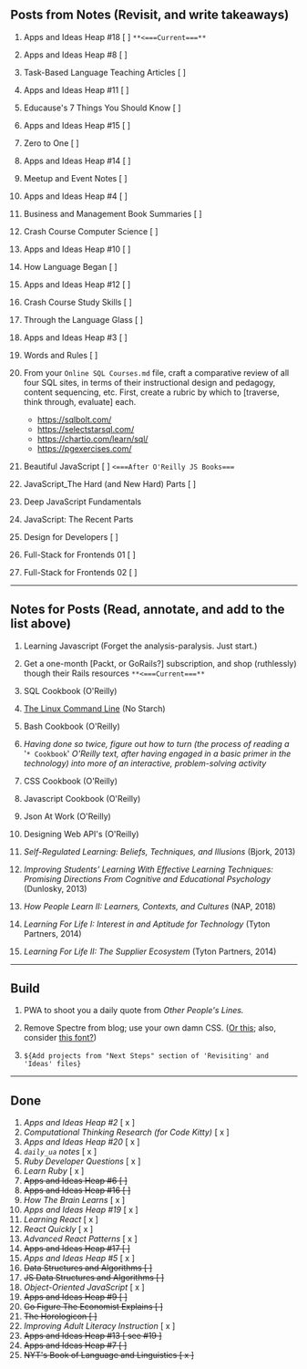 ## Posts from Notes (Revisit, and write takeaways)

1. Apps and Ideas Heap #18 [ ] `**<===Current===**`

1. Apps and Ideas Heap #8 [ ]

1. Task-Based Language Teaching Articles [ ]

1. Apps and Ideas Heap #11 [ ]

1. Educause's 7 Things You Should Know [ ]

1. Apps and Ideas Heap #15 [ ]

1. Zero to One [ ]

1. Apps and Ideas Heap #14 [ ]

1. Meetup and Event Notes [ ]

1. Apps and Ideas Heap #4 [ ]

1. Business and Management Book Summaries [ ]

1. Crash Course Computer Science [ ]

1. Apps and Ideas Heap #10 [ ]

1. How Language Began [ ]

1. Apps and Ideas Heap #12 [ ]

1. Crash Course Study Skills [ ]

1. Through the Language Glass [ ]

1. Apps and Ideas Heap #3 [ ]

1. Words and Rules [ ]

1. From your `Online SQL Courses.md` file, craft a comparative review of all four SQL sites, in terms of their instructional design and pedagogy, content sequencing, etc. First, create a rubric by which to [traverse, think through, evaluate] each.
   - https://sqlbolt.com/
   - https://selectstarsql.com/
   - https://chartio.com/learn/sql/
   - https://pgexercises.com/

1. Beautiful JavaScript [ ] `<===After O'Reilly JS Books===`
1. JavaScript_The Hard (and New Hard) Parts [ ]
1. Deep JavaScript Fundamentals
1. JavaScript: The Recent Parts

1. Design for Developers [ ]

1. Full-Stack for Frontends 01 [ ] 
1. Full-Stack for Frontends 02 [ ]

---

## Notes for Posts (Read, annotate, and add to the list above)

1. Learning Javascript (Forget the analysis-paralysis. Just start.)

1. Get a one-month [Packt, or GoRails?] subscription, and shop (ruthlessly) though their Rails resources  `**<===Current===**`

1. SQL Cookbook (O'Reilly)

1. [The Linux Command Line](http://linuxcommand.org/tlcl.php) (No Starch) 

1. Bash Cookbook (O'Reilly)

1. _Having done so twice, figure out how to turn (the process of reading a_ '`* Cookbook`' _O'Reilly text, after having engaged in a basic primer in the technology) into more of an interactive, problem-solving activity_

1. CSS Cookbook (O'Reilly)

1. Javascript Cookbook (O'Reilly)

1. Json At Work (O'Reilly)

1. Designing Web API's (O'Reilly)

1. _Self-Regulated Learning: Beliefs, Techniques, and Illusions_ (Bjork, 2013)

1. _Improving Students’ Learning With Effective Learning Techniques: Promising Directions From Cognitive and Educational Psychology_ (Dunlosky, 2013)

1. _How People Learn II: Learners, Contexts, and Cultures_ (NAP, 2018)

1. _Learning For Life I: Interest in and Aptitude for Technology_ (Tyton Partners, 2014)

1. _Learning For Life II: The Supplier Ecosystem_ (Tyton Partners, 2014)

---

## Build

1. PWA to shoot you a daily quote from _Other People's Lines._

1. Remove Spectre from blog; use your own damn CSS. ([Or this](https://github.com/dbohdan/classless-css); also, consider [this font?](https://public-sans.digital.gov/))

1. `${Add projects from "Next Steps" section of 'Revisiting' and 'Ideas' files}`

---

## Done
1. _Apps and Ideas Heap #2_ [ x ]
1. _Computational Thinking Research (for Code Kitty)_ [ x ]
1. _Apps and Ideas Heap #20_ [ x ]
1. _`daily_ua` notes_ [ x ]
1. _Ruby Developer Questions_ [ x ]
1. _Learn Ruby_ [ x ]
1. ~~Apps and Ideas Heap #6 [ ]~~
1. ~~Apps and Ideas Heap #16 [ ]~~
1. _How The Brain Learns_ [ x ]
1. _Apps and Ideas Heap #19_ [ x ]
1. _Learning React_ [ x ]
1. _React Quickly_ [ x ]
1. _Advanced React Patterns_ [ x ]
1. ~~Apps and Ideas Heap #17 [ ]~~
1. _Apps and Ideas Heap #5_ [ x ]
1. ~~Data Structures and Algorithms [ ]~~
1. ~~JS Data Structures and Algorithms [ ]~~
1. _Object-Oriented JavaScript_ [ x ]
1. ~~Apps and Ideas Heap #9 [ ]~~
1. ~~Go Figure The Economist Explains [ ]~~
1. ~~The Horologicon [ ]~~
1. _Improving Adult Literacy Instruction_ [ x ]
1. ~~Apps and Ideas Heap #13 [ see #19 ]~~
1. ~~Apps and Ideas Heap #7 [ ]~~
1. ~~NYT's Book of Language and Linguistics [ x ]~~ 